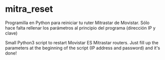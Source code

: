 # mitra_reset

Programilla en Python para reiniciar tu ruter Mitrastar de Movistar. Sólo hace falta rellenar los parámetros al principio del programa (dirección IP y clave)

Small Python3 script to restart Movistar ES Mitrastar routers.
Just fill up the parameters at the beginning of the script (IP address and password) and it's done!
